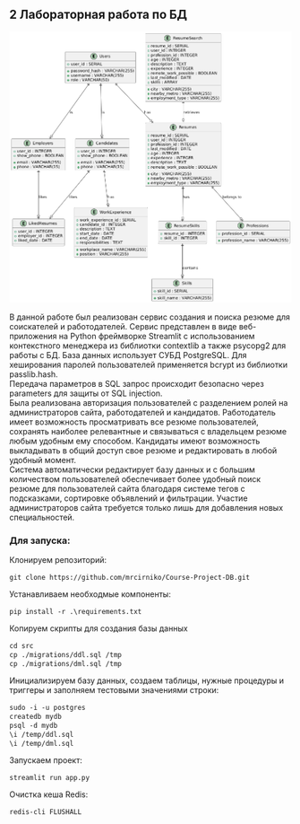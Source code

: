 ## 2 Лабораторная работа по БД
![Диаграмма моделей предметной области](pics/NLLDRZ~1.PNG)   

В данной работе был реализован сервис создания и поиска резюме для
соискателей и работодателей. Сервис представлен в виде веб-приложения
на Python фреймворке Streamlit с использованием контекстного менеджера из библиотки contextlib а также psycopg2 для работы с БД. База данных использует СУБД PostgreSQL. Для хеширования паролей пользователей применяется bcrypt из библиотки passlib.hash.  
Передача параметров в SQL запрос происходит безопасно через parameters для защиты от SQL injection.    
Была реализована авторизация пользователей с разделением ролей на
администраторов сайта, работодателей и кандидатов. Работодатель имеет
возможность просматривать все резюме пользователей, сохранять
наиболее релевантные и связываться с владельцем резюме любым
удобным ему способом. Кандидаты имеют возможность выкладывать в
общий доступ свое резюме и редактировать в любой удобный момент.  
Система автоматически редактирует базу данных и с большим
количеством пользователей обеспечивает более удобный поиск резюме
для пользователей сайта благодаря системе тегов с подсказками,
сортировке объявлений и фильтрации. Участие администраторов сайта
требуется только лишь для добавления новых специальностей.  

### Для запуска:  

Клонируем репозиторий:
```
git clone https://github.com/mrcirniko/Course-Project-DB.git
```
Устанавливаем необходмые компоненты:
```
pip install -r .\requirements.txt
```
Копируем скрипты для создания базы данных
```
cd src
cp ./migrations/ddl.sql /tmp
cp ./migrations/dml.sql /tmp
```
Инициализируем базу данных, создаем таблицы, нужные процедуры и триггеры и заполняем тестовыми значениями строки:
```
sudo -i -u postgres
createdb mydb
psql -d mydb
\i /temp/ddl.sql
\i /temp/dml.sql
```
Запускаем проект:
```
streamlit run app.py
```
Очистка кеша Redis:
```
redis-cli FLUSHALL
```
